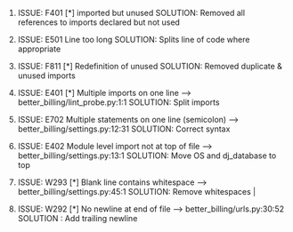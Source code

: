 1. ISSUE: F401 [*] imported but unused
   SOLUTION: Removed all references to imports declared but not used

2. ISSUE: E501 Line too long
   SOLUTION: Splits line of code where appropriate

3. ISSUE: F811 [*] Redefinition of unused
   SOLUTION: Removed duplicate & unused imports

4. ISSUE: E401 [*] Multiple imports on one line
   --> better_billing/lint_probe.py:1:1
   SOLUTION: Split imports

5. ISSUE: E702 Multiple statements on one line (semicolon)
   --> better_billing/settings.py:12:31
   SOLUTION: Correct syntax

6. ISSUE: E402 Module level import not at top of file
   --> better_billing/settings.py:13:1
   SOLUTION: Move OS and dj_database to top

7. ISSUE: W293 [*] Blank line contains whitespace
   --> better_billing/settings.py:45:1
   SOLUTION: Remove whitespaces |

8. ISSUE: W292 [*] No newline at end of file
   --> better_billing/urls.py:30:52
   SOLUTION : Add trailing newline
